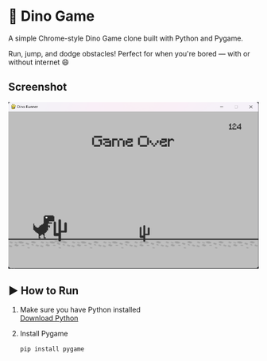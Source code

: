 # 🦖 Dino Game

A simple Chrome-style Dino Game clone built with Python and Pygame.

Run, jump, and dodge obstacles! Perfect for when you're bored — with or without internet 😄

## Screenshot

![Dino Game Screenshot](graphic/screenshot.png)

## ▶️ How to Run

1. Make sure you have Python installed  
   [Download Python](https://www.python.org/downloads/)

2. Install Pygame  
   ```bash
   pip install pygame



